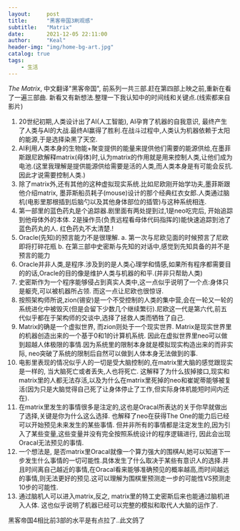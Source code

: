 ```yaml
---
layout:     post
title:      "黑客帝国3刷观感"
subtitle:   "Matrix"
date:       2021-12-05 22:11:00
author:     "Keal"
header-img: "img/home-bg-art.jpg"
catalog: true
tags:
    - 生活
---
```


*The Matrix*, 中文翻译"黑客帝国", 前系列一共三部.赶在第四部上映之前,重新在看了一遍三部曲. 新看又有新想法.整理一下我认知中的时间线和关键点.(线索都来自影片)

1. 20世纪初期,人类设计出了AI(人工智能), AI孕育了机器的自我意识, 最终产生了人类与AI的大战.最终AI赢得了胜利.在战斗过程中,人类认为机器依赖于太阳的能源,于是选择染黑了天空.  
2. AI利用人类本身的生物能+聚变提供的能量来提供他们需要的能源供给,在墨菲斯跟尼欧解释matrix(母体)时,认为matrix的作用就是用来控制人类,让他们成为电池.(这里我理解是提供能源供给需要是活的人类,而人类本身是有可能会反抗.因此才说需要控制人类.)
3. 除了matrix外,还有其他的这种虚拟现实系统.比如尼欧刚开始学功夫,墨菲斯跟他介绍matrix, 墨菲斯船员耗子(mouse)设计的那个经典红衣女郎.人类通过脑机(电影里那根插到后脑勺以及其他身体部位的插管)与这种系统相连.
4. 第一部里的蓝色药丸是个追踪器.剧里面有两处提到过,1是neo吃完后, 开始追踪到他母体外的本体. 2是操作员(负责远程看母体代码指挥的)能快速追踪到池了蓝色药丸的人. 红色药丸不太清楚.!
5. Oracle(先知)的预言能力不是很理解.
   a. 第一次与尼欧见面的时候预言了尼欧即将打碎花瓶
   b. 在第三部中史密斯与先知的对话中,感觉到先知具备的并不是预言的能力
6. Oracle并非人类,是程序.涉及到的是人类心理学和情感,如果所有程序都需要目的的话,Oracle的目的像是维护人类与机器的和平.(并非只帮助人类)
7. 史密斯作为一个程序能够侵占到真实人类中,这一点似乎说明了一个点:身体只是躯壳,可以被机器所占领. 而这一点让尼欧也很惊讶.
8. 按照架构师所说,zion(锡安)是一个不受控制的人类的集中营,会在一轮又一轮的系统进化中被毁灭(但是会留下少数几个继续繁衍).尼欧这一代是第六代,前五代似乎都在于架构师的交谈中,选择了拯救人类而牺牲了自己.
8. Matrix的确是一个虚拟世界, 而zion则处于一个现实世界. Matrix是现实世界里的机器创造出来的一个基于0和1的计算机系统. 因此在虚拟世界里neo可以做到超越人体极限的事情.因为系统里的限制本身就是模拟现实构造出来的而非实际, neo突破了系统的限制后自然可以做到人体本身无法做到的事.
8. 电影里表现的情况似乎人的一切是受大脑控制的,在matrix里大脑的感觉跟现实是一样的, 当大脑死亡或者丢失,人也将死亡. 这解释了为什么拔掉接口,现实和matrix里的人都无法存活,以及为什么在matrix里死掉的neo和崔妮蒂能够被复活(因为只是大脑觉得自己死了让身体停止了工作,但实际身体机能短时间内还在).
8. 在matrix里发生的事情很多是注定的,这也是Oracal所表达的关于你早就做出了选择,关键是你为什么这么选择. 也解释了neo在获得The One的能力后已经可以开始预见未来发生的某些事情. 但并非所有的事情都是注定发生的,因为引入了某些变量,这些变量并没有完全按照系统设计的程序逻辑进行, 因此会出现Oracal无法预见的事情.
8. 一个想法是, 是否matrix里Oracal就像一个算力强大的围棋AI,她可以知道下一步发生什么事情的一切可能性.具体发生了什么取决于某些有意识人的选择.并且时间离自己越近的事情,在Oracal看来能够准确预见的概率越高,而时间越远的事情,则无法更好的预见.这可以理解为围棋里预测走一步的可能性VS预测走10步的可能性.
8. 通过脑机人可以进入matrix,反之, matrix里的特工史密斯后来也能通过脑机进入人体. 这也似乎说明了机器已经可以完整的模拟和取代人大脑的运作了.



黑客帝国4相比前3部的水平是有点拉了..此文鸽了

